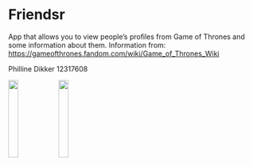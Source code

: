 # Friendsr

 App that allows you to view people’s profiles from Game of Thrones and some information about them.
 Information from: https://gameofthrones.fandom.com/wiki/Game_of_Thrones_Wiki 
 
 
 Philline Dikker 12317608
 
 <img src="https://user-images.githubusercontent.com/43133057/48400859-d3536980-e727-11e8-8fa4-a50c756d8888.png" width="20%" height="20%"/><img src="https://user-images.githubusercontent.com/43133057/48400907-f1b96500-e727-11e8-8f5d-037f084f1fbd.png" width="20%" height="20%"/>


